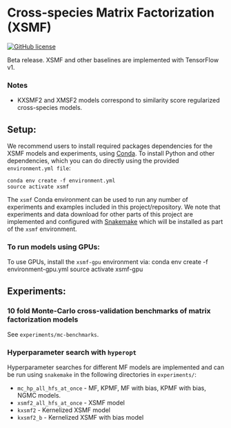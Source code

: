 # Cross-species Matrix Factorization (XSMF)
[![GitHub license](https://img.shields.io/github/license/lrgr/xsmf.svg)](https://github.com/lrgr/xsmf/blob/master/LICENSE)

Beta release. XSMF and other baselines are implemented with TensorFlow v1.

### Notes
- KXSMF2 and XMSF2 models correspond to similarity score regularized cross-species models.

## Setup:

We recommend users to install required packages dependencies for the XSMF models and experiments, using [Conda](https://conda.io/miniconda.html). To install Python and other dependencies, which you can do directly using the provided `environment.yml file`:

    conda env create -f environment.yml
    source activate xsmf

The `xsmf` Conda environment can be used to run any number of experiments and examples included in this project/repository. We note that experiments and data download for other parts of this project are implemented and configured with [Snakemake](http://snakemake.readthedocs.io/en/stable/) which will be installed as part of the `xsmf` environment.

### To run models using GPUs:

To use GPUs, install the `xsmf-gpu` environment via:
    conda env create -f environment-gpu.yml
    source activate xsmf-gpu

## Experiments:

### 10 fold Monte-Carlo cross-validation benchmarks of matrix factorization models

See `experiments/mc-benchmarks`.

### Hyperparameter search with `hyperopt`

Hyperparameter searches for different MF models are implemented and can be run using `snakemake` in the following directories in `experiments/`:

- `mc_hp_all_hfs_at_once` - MF, KPMF, MF with bias, KPMF with bias, NGMC models.
- `xsmf2_all_hfs_at_once` - XSMF model
- `kxsmf2` - Kernelized XSMF model
- `kxsmf2_b` - Kernelized XSMF with bias model
